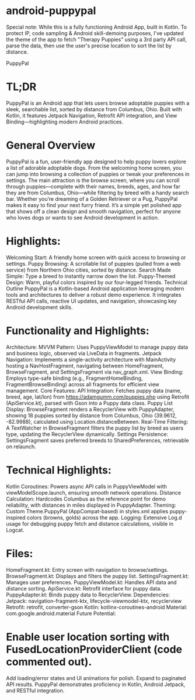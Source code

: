 # android-puppypal
Special note: While this is a fully functioning Android App, built in Kotlin. To protect IP, code sampling & Android skill-demoing purposes, I've updated the theme of the app to fetch "Therapy Puppies" using a 3rd party API call, parse the data, then use the user's precise location to sort the list by distance.

PuppyPal
# TL;DR
PuppyPal is an Android app that lets users browse adoptable puppies with a sleek, searchable list, sorted by distance from Columbus, Ohio. Built with Kotlin, it features Jetpack Navigation, Retrofit API integration, and View Binding—highlighting modern Android practices.

# General Overview
PuppyPal is a fun, user-friendly app designed to help puppy lovers explore a list of adorable adoptable dogs. From the welcoming home screen, you can jump into browsing a collection of puppies or tweak your preferences in settings. The main attraction is the browse screen, where you can scroll through puppies—complete with their names, breeds, ages, and how far they are from Columbus, Ohio—while filtering by breed with a handy search bar. Whether you’re dreaming of a Golden Retriever or a Pug, PuppyPal makes it easy to find your next furry friend. It’s a simple yet polished app that shows off a clean design and smooth navigation, perfect for anyone who loves dogs or wants to see Android development in action.

# Highlights:
Welcoming Start: A friendly home screen with quick access to browsing or settings.
Puppy Browsing: A scrollable list of puppies (pulled from a web service) from Northern Ohio cities, sorted by distance.
Search Made Simple: Type a breed to instantly narrow down the list.
Puppy-Themed Design: Warm, playful colors inspired by our four-legged friends.
Technical Outline
PuppyPal is a Kotlin-based Android application leveraging modern tools and architectures to deliver a robust demo experience. It integrates RESTful API calls, reactive UI updates, and navigation, showcasing key Android development skills.

# Functionality and Highlights:
Architecture:
MVVM Pattern: Uses PuppyViewModel to manage puppy data and business logic, observed via LiveData in fragments.
Jetpack Navigation: Implements a single-activity architecture with MainActivity hosting a NavHostFragment, navigating between HomeFragment, BrowseFragment, and SettingsFragment via nav_graph.xml.
View Binding: Employs type-safe binding (e.g., FragmentHomeBinding, FragmentBrowseBinding) across all fragments for efficient view management.
Core Features:
API Integration: Fetches puppy data (name, breed, age, lat/lon) from https://adamgumm.com/puppies.php using Retrofit (ApiService.kt), parsed with Gson into a Puppy data class.
Puppy List Display: BrowseFragment renders a RecyclerView with PuppyAdapter, showing 18 puppies sorted by distance from Columbus, Ohio (39.9612, -82.9988), calculated using Location.distanceBetween.
Real-Time Filtering: A TextWatcher in BrowseFragment filters the puppy list by breed as users type, updating the RecyclerView dynamically.
Settings Persistence: SettingsFragment saves preferred breeds to SharedPreferences, retrievable on relaunch.

# Technical Highlights:
Kotlin Coroutines: Powers async API calls in PuppyViewModel with viewModelScope.launch, ensuring smooth network operations.
Distance Calculation: Hardcodes Columbus as the reference point for demo reliability, with distances in miles displayed in PuppyAdapter.
Theming: Custom Theme.PuppyPal (AppCompat-based) in styles.xml applies puppy-inspired colors (browns, golds) across the app.
Logging: Extensive Log.d usage for debugging puppy fetch and distance calculations, visible in Logcat.

# Files:
HomeFragment.kt: Entry screen with navigation to browse/settings.
BrowseFragment.kt: Displays and filters the puppy list.
SettingsFragment.kt: Manages user preferences.
PuppyViewModel.kt: Handles API data and distance sorting.
ApiService.kt: Retrofit interface for puppy data.
PuppyAdapter.kt: Binds puppy data to RecyclerView.
Dependencies:
Jetpack: navigation-fragment-ktx, lifecycle-viewmodel-ktx, recyclerview
Retrofit: retrofit, converter-gson
Kotlin: kotlinx-coroutines-android
Material: com.google.android.material
Future Potential:

# Enable user location sorting with FusedLocationProviderClient (code commented out).
Add loading/error states and UI animations for polish.
Expand to paginated API results.
PuppyPal demonstrates proficiency in Kotlin, Android Jetpack, and RESTful integration.

